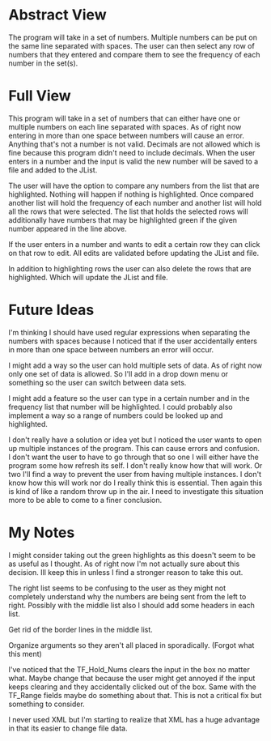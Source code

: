 # Abstract View
The program will take in a set of numbers. Multiple numbers can be put on the same line separated with spaces. The user can then select any row of numbers that they entered and compare them to see the frequency of each number in the set(s).

# Full View
This program will take in a set of numbers that can either have one or multiple numbers on each line separated with spaces. As of right now entering in more than one space between numbers will cause an error. Anything that's not a number is not valid. Decimals are not allowed which is fine because this program didn't need to include decimals. When the user enters in a number and the input is valid the new number will be saved to a file and added to the JList.

The user will have the option to compare any numbers from the list that are highlighted. Nothing will happen if nothing is highlighted. Once compared another list will hold the frequency of each number and another list will hold all the rows that were selected. The list that holds the selected rows will additionally have numbers that may be highlighted green if the given number appeared in the line above.

If the user enters in a number and wants to edit a certain row they can click on that row to edit. All edits are validated before updating the JList and file. 

In addition to highlighting rows the user can also delete the rows that are highlighted. Which will update the JList and file.

# Future Ideas
I'm thinking I should have used regular expressions when separating the numbers with spaces because I noticed that if the user accidentally enters in more than one space between numbers an error will occur.

I might add a way so the user can hold multiple sets of data. As of right now only one set of data is allowed. So I'll add in a drop down menu or something so the user can switch between data sets.

I might add a feature so the user can type in a certain number and in the frequency list that number will be highlighted. I could probably also implement a way so a range of numbers could be looked up and highlighted.

I don't really have a solution or idea yet but I noticed the user wants to open up multiple instances of the program. This can cause errors and confusion. I don't want the user to have to go through that so one I will either have the program some how refresh its self. I don't really know how that will work. Or two I'll find a way to prevent the user from having multiple instances. I don't know how this will work nor do I really think this is essential. Then again this is kind of like a random throw up in the air. I need to investigate this situation more to be able to come to a finer conclusion.


# My Notes
I might consider taking out the green highlights as this doesn't seem to be as useful as I thought.
As of right now I'm not actually sure about this decision. Ill keep this in unless I find a stronger reason to take this out.

The right list seems to be confusing to the user as they might not completely understand why the
numbers are being sent from the left to right. Possibly with the middle list also I should add some headers in each list.

Get rid of the border lines in the middle list.

Organize arguments so they aren't all placed in sporadically. (Forgot what this ment)

I've noticed that the TF_Hold_Nums clears the input in the box no matter what. Maybe change that
because the user might get annoyed if the input keeps clearing and they accidentally clicked out of the
box. Same with the TF_Range fields maybe do something about that. This is not a critical fix but
something to consider.

I never used XML but I'm starting to realize that XML has a huge advantage in that its easier to change file data.

